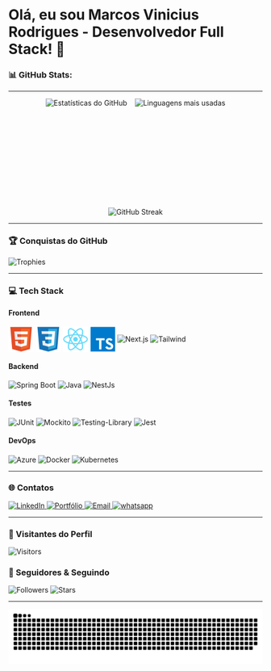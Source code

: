 # Olá, eu sou Marcos Vinicius Rodrigues - Desenvolvedor Full Stack! 🚀

### 📊 GitHub Stats:

---

<div style="display: flex; flex-direction: column; justify-content: center; width: 100%; gap: 16px; align-items: center;">
  <div style="display: flex; gap: 16px; justify-content: center;">
    <img height="200" src="https://github-readme-stats.vercel.app/api?username=MarcosViniciusRodriguesEngSoft&show_icons=true&theme=dracula&include_all_commits=true&count_private=true" alt="Estatísticas do GitHub"/>
    <img height="200" src="https://github-readme-stats.vercel.app/api/top-langs/?username=MarcosViniciusRodriguesEngSoft&layout=compact&langs_count=7&theme=dracula" alt="Linguagens mais usadas"/>
  </div>
  <div>
    <img height="320" width="100%" src="https://github-readme-streak-stats.herokuapp.com?user=MarcosViniciusRodriguesEngSoft&theme=dark" alt="GitHub Streak"/>
  </div>
</div>

---

### 🏆 Conquistas do GitHub

![Trophies](https://github-profile-trophy.vercel.app/?username=MarcosViniciusRodriguesEngSoft&theme=dark)

---

### 💻 Tech Stack

#### Frontend

<div>
  <img align="center" alt="HTML" height="50" width="50" src="https://raw.githubusercontent.com/devicons/devicon/master/icons/html5/html5-original.svg">
  <img align="center" alt="CSS" height="50" width="50" src="https://raw.githubusercontent.com/devicons/devicon/master/icons/css3/css3-original.svg">
  <img align="center" alt="React" height="50" width="50" src="https://raw.githubusercontent.com/devicons/devicon/master/icons/react/react-original.svg">
  <img align="center" alt="TypeScript" height="50" width="50" src="https://raw.githubusercontent.com/devicons/devicon/master/icons/typescript/typescript-plain.svg">
  <img align="center" alt="Next.js" height="50" width="50" src="https://upload.wikimedia.org/wikipedia/commons/8/8e/Nextjs-logo.svg">
  <img align="center" alt="Tailwind" height="50" width="50" src="https://upload.wikimedia.org/wikipedia/commons/thumb/d/d5/Tailwind_CSS_Logo.svg/1024px-Tailwind_CSS_Logo.svg.png">
</div>

#### Backend

<div>
  <img align="center" alt="Spring Boot" height="50" width="50" src="https://cdn.jsdelivr.net/gh/devicons/devicon/icons/spring/spring-original.svg">
  <img align="center" alt="Java" height="50" width="50" src="https://cdn.jsdelivr.net/gh/devicons/devicon/icons/java/java-original.svg">
  <img align="center" alt="NestJs" height="50" width="50" src="https://nestjs.com/logo-small-gradient.d792062c.svg">
</div>

#### Testes

<div>
  <img align="center" alt="JUnit" height="50" width="50" src="https://junit.org/junit5/assets/img/junit5-logo.png">
  <img align="center" alt="Mockito" height="50" width="50" src="https://images.javatpoint.com/tutorial/mockito/images/mockito.png">
  <img align="center" alt="Testing-Library" height="50" width="50" src="https://testing-library.com/img/octopus-64x64.png">
  <img align="center" alt="Jest" height="50" width="50" src="https://cdn.jsdelivr.net/gh/devicons/devicon/icons/jest/jest-plain.svg">
</div>

#### DevOps

<div>
  <img align="center" alt="Azure" height="50" width="50" src="https://upload.wikimedia.org/wikipedia/commons/thumb/f/fa/Microsoft_Azure.svg/1200px-Microsoft_Azure.svg.png">
  <img align="center" alt="Docker" height="50" width="50" src="https://www.docker.com/wp-content/uploads/2023/05/symbol_blue-docker-logo.png">
  <img align="center" alt="Kubernetes" height="50" width="50" src="https://butecotecnologico.com.br/kubernetes-explicado/k8s-logo.png">
</div>

---

### 🌐 Contatos

<div>
  <a href="https://www.linkedin.com/in/marcosviniciusrodrigues-dev" target="_blank">
    <img src="https://img.shields.io/badge/-LinkedIn-%230077B5?style=for-the-badge&logo=linkedin&logoColor=white" alt="LinkedIn"/>
  </a>
  <a href="https://portfolio-dev-marcos.netlify.app" target="_blank">
    <img src="https://img.shields.io/badge/-Portfólio-%238A2BE2?style=for-the-badge&logo=portfolio&logoColor=white" alt="Portfólio"/>
  </a>
  <a href="mailto:marcos.vinicius.engsof@gmail.com" target="_blank">
    <img src="https://img.shields.io/badge/-Gmail-%23D44638?style=for-the-badge&logo=gmail&logoColor=white" alt="Email"/>
  </a>
  <a href="https://wa.me/5544998204407" title="Whatsapp" rel="nofollow">
    <img alt="whatsapp" src="https://camo.githubusercontent.com/904b9a232fa355dadbfaf51b241395f305f1e0110cb2967df18d2daf875faeec/68747470733a2f2f696d672e736869656c64732e696f2f62616467652f57686174734170702d3235443336363f7374796c653d666f722d7468652d6261646765266c6f676f3d7768617473617070266c6f676f436f6c6f723d7768697465" 
    data-canonical-src="https://img.shields.io/badge/WhatsApp-25D366?style=for-the-badge&amp;logo=whatsapp&amp;logoColor=white"/>
  </a>
</div>

---

### 👀 Visitantes do Perfil

![Visitors](https://profile-counter.glitch.me/MarcosViniciusRodriguesEngSoft/count.svg)

### 👥 Seguidores & Seguindo

![Followers](https://img.shields.io/github/followers/MarcosViniciusRodriguesEngSoft?style=social)
![Stars](https://img.shields.io/github/stars/MarcosViniciusRodriguesEngSoft?style=social)

---

![GitHub Contributions Snake](https://github.com/Platane/snk/raw/output/github-contribution-grid-snake.svg)
